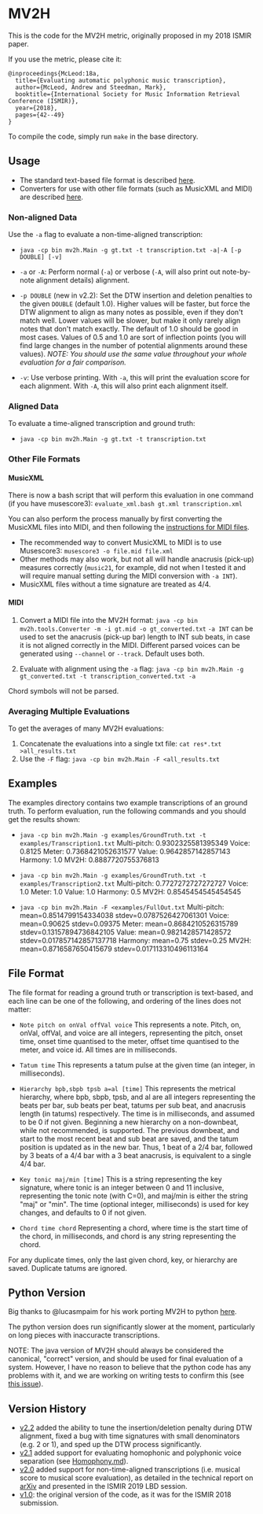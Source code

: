 # MV2H

This is the code for the MV2H metric, originally proposed in my 2018 ISMIR paper.

If you use the metric, please cite it:

```
@inproceedings{McLeod:18a,
  title={Evaluating automatic polyphonic music transcription},
  author={McLeod, Andrew and Steedman, Mark},
  booktitle={International Society for Music Information Retrieval Conference (ISMIR)},
  year={2018},
  pages={42--49}
}
```

To compile the code, simply run `make` in the base directory.

## Usage
* The standard text-based file format is described [here](#File-Format).
* Converters for use with other file formats (such as MusicXML and MIDI) are described [here](#Other-File-Formats).

### Non-aligned Data
Use the `-a` flag to evaluate a non-time-aligned transcription:
* `java -cp bin mv2h.Main -g gt.txt -t transcription.txt -a|-A [-p DOUBLE] [-v]`

* `-a` or `-A`: Perform normal (`-a`) or verbose (`-A`, will also print out note-by-note alignment details) alignment.

* `-p DOUBLE` (new in v2.2): Set the DTW insertion and deletion penalties to the given `DOUBLE` (default 1.0).
Higher values will be faster, but force the DTW alignment to align as many notes as possible, even if they don't match well.
Lower values will be slower, but make it only rarely align notes that don't match exactly.
The default of 1.0 should be good in most cases. Values of 0.5 and 1.0 are sort of inflection points
(you will find large changes in the number of potential alignments around these values).
_NOTE: You should use the same value throughout your whole evaluation for a fair comparison._

* `-v`: Use verbose printing. With `-a`, this will print the evaluation score for each alignment.
With `-A`, this will also print each alignment itself.

### Aligned Data
To evaluate a time-aligned transcription and ground truth:
* `java -cp bin mv2h.Main -g gt.txt -t transcription.txt`

### Other File Formats
#### MusicXML
There is now a bash script that will perform this evaluation in one command (if you have musescore3): `evaluate_xml.bash gt.xml transcription.xml`

You can also perform the process manually by first converting the MusicXML files into MIDI, and then following the [instructions for MIDI files](#MIDI).
 - The recommended way to convert MusicXML to MIDI is to use Musescore3:
`musescore3 -o file.mid file.xml`
 - Other methods may also work, but not all will handle anacrusis (pick-up) measures correctly (`music21`, for example, did not when I tested it and will require manual setting during the MIDI conversion with `-a INT`).
 - MusicXML files without a time signature are treated as 4/4.

#### MIDI
1. Convert a MIDI file into the MV2H format:
`java -cp bin mv2h.tools.Converter -m -i gt.mid -o gt_converted.txt`
`-a INT` can be used to set the anacrusis (pick-up bar) length to INT sub beats, in case it is not aligned correctly in the MIDI.
Different parsed voices can be generated using `--channel` or `--track`. Default uses both.

2. Evaluate with alignment using the `-a` flag:
`java -cp bin mv2h.Main -g gt_converted.txt -t transcription_converted.txt -a`

Chord symbols will not be parsed.

### Averaging Multiple Evaluations
To get the averages of many MV2H evaluations:
1. Concatenate the evaluations into a single txt file: `cat res*.txt >all_results.txt`
2. Use the `-F` flag: `java -cp bin mv2h.Main -F <all_results.txt`


## Examples
The examples directory contains two example transcriptions of an ground truth. To perform evaluation, run the following commands and you should get the results shown:

 * `java -cp bin mv2h.Main -g examples/GroundTruth.txt -t examples/Transcription1.txt`
Multi-pitch: 0.9302325581395349
Voice: 0.8125
Meter: 0.7368421052631577
Value: 0.9642857142857143
Harmony: 1.0
MV2H: 0.8887720755376813

 * `java -cp bin mv2h.Main -g examples/GroundTruth.txt -t examples/Transcription2.txt`
Multi-pitch: 0.7727272727272727
Voice: 1.0
Meter: 1.0
Value: 1.0
Harmony: 0.5
MV2H: 0.8545454545454545

 * `java -cp bin mv2h.Main -F <examples/FullOut.txt`
Multi-pitch: mean=0.8514799154334038 stdev=0.0787526427061301
Voice: mean=0.90625 stdev=0.09375
Meter: mean=0.8684210526315789 stdev=0.13157894736842105
Value: mean=0.9821428571428572 stdev=0.017857142857137718
Harmony: mean=0.75 stdev=0.25
MV2H: mean=0.8716587650415679 stdev=0.017113310496113164


## File Format
The file format for reading a ground truth or transcription is text-based, and each line can be one of the following, and ordering of the lines does not matter:

 * `Note pitch on onVal offVal voice`
This represents a note. Pitch, on, onVal, offVal, and voice are all integers, representing the pitch, onset time, onset time quantised to the meter, offset time quantised to the meter, and voice id. All times are in milliseconds.

 * `Tatum time`
This represents a tatum pulse at the given time (an integer, in milliseconds).

 * `Hierarchy bpb,sbpb tpsb a=al [time]`
This represents the metrical hierarchy, where bpb, sbpb, tpsb, and al are all integers representing the beats per bar, sub beats per beat, tatums per sub beat, and anacrusis length (in tatums) respectively. The time is in milliseconds, and assumed to be 0 if not given.
Beginning a new hierarchy on a non-downbeat, while not recommended, is supported. The previous downbeat, and start to the most recent beat and sub beat are saved, and the tatum position is updated as in the new bar. Thus, 1 beat of a 2/4 bar, followed by 3 beats of a 4/4 bar with a 3 beat anacrusis, is equivalent to a single 4/4 bar.

 * `Key tonic maj/min [time]`
This is a string representing the key signature, where tonic is an integer between 0 and 11 inclusive, representing the tonic note (with C=0), and maj/min is either the string "maj" or "min". The time (optional integer, milliseconds) is used for key changes, and defaults to 0 if not given.

 * `Chord time chord`
Representing a chord, where time is the start time of the chord, in milliseconds, and chord is any string representing the chord.

For any duplicate times, only the last given chord, key, or hierarchy are saved. Duplicate tatums are ignored.


## Python Version
Big thanks to @lucasmpaim for his work porting MV2H to python [here](https://github.com/lucasmpaim/pyMV2H).

The python version does run significantly slower at the moment, particularly on long pieces with inaccuracte transcriptions.

NOTE: The java version of MV2H should always be considered the canonical, "correct" version, and should be used for final evaluation of a system. However, I have no reason to believe that the python code has any problems with it, and we are working on writing tests to confirm this (see [this issue](https://github.com/apmcleod/MV2H/issues/10)).

## Version History
- [v2.2](https://github.com/apmcleod/MV2H/releases/tag/v2.2) added the ability to tune the insertion/deletion penalty during DTW alignment, fixed a bug with time signatures with small denominators (e.g. 2 or 1), and sped up the DTW process significantly.
- [v2.1](https://github.com/apmcleod/MV2H/releases/tag/v2.1) added support for evaluating homophonic and polyphonic voice separation (see [Homophony.md](https://github.com/apmcleod/MV2H/blob/master/Homophony.md)).
- [v2.0](https://github.com/apmcleod/MV2H/releases/tag/v2.0) added support for non-time-aligned transcriptions (i.e. musical score to musical score evaluation), as detailed in the technical report on [arXiv](https://arxiv.org/abs/1906.00566) and presented in the ISMIR 2019 LBD session.
- [v1.0](https://github.com/apmcleod/MV2H/releases/tag/v1.0): the original version of the code, as it was for the ISMIR 2018 submission.
